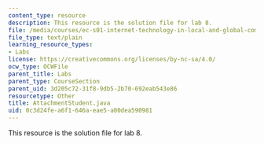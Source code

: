 ```yaml
---
content_type: resource
description: This resource is the solution file for lab 8.
file: /media/courses/ec-s01-internet-technology-in-local-and-global-communities-spring-2005-summer-2005/0c3d24fea6f1646aeae5a00dea590981_AttachmentStudent.java
file_type: text/plain
learning_resource_types:
- Labs
license: https://creativecommons.org/licenses/by-nc-sa/4.0/
ocw_type: OCWFile
parent_title: Labs
parent_type: CourseSection
parent_uid: 3d205c72-31f8-9db5-2b70-692eab543e86
resourcetype: Other
title: AttachmentStudent.java
uid: 0c3d24fe-a6f1-646a-eae5-a00dea590981
---
```

This resource is the solution file for lab 8.